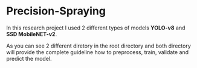 # Precision-Spraying

In this research project I used 2 different types of models **YOLO-v8** and **SSD MobileNET-v2**.

As you can see 2 different diretory in the root directory and both directory will provide the complete guideline how to preprocess, train, validate and predict the model.
